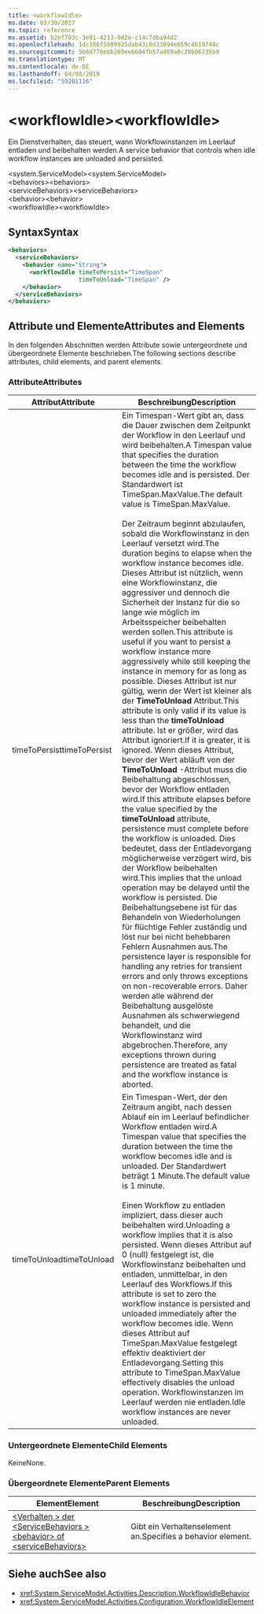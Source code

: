```yaml
---
title: <workflowIdle>
ms.date: 03/30/2017
ms.topic: reference
ms.assetid: b2ef703c-3e01-4213-9d2e-c14c7dba94d2
ms.openlocfilehash: 1dc186f5899935dab43c0d33894e659c4b19748c
ms.sourcegitcommit: 5b6d778ebb269ee6684fb57ad69a8c28b06235b9
ms.translationtype: MT
ms.contentlocale: de-DE
ms.lasthandoff: 04/08/2019
ms.locfileid: "59201116"
---
```

# <a name="workflowidle"></a><span data-ttu-id="06290-101">\<workflowIdle></span><span class="sxs-lookup"><span data-stu-id="06290-101">\<workflowIdle></span></span>
<span data-ttu-id="06290-102">Ein Dienstverhalten, das steuert, wann Workflowinstanzen im Leerlauf entladen und beibehalten werden.</span><span class="sxs-lookup"><span data-stu-id="06290-102">A service behavior that controls when idle workflow instances are unloaded and persisted.</span></span>  
  
<span data-ttu-id="06290-103">\<system.ServiceModel></span><span class="sxs-lookup"><span data-stu-id="06290-103">\<system.ServiceModel></span></span>  
<span data-ttu-id="06290-104">\<behaviors></span><span class="sxs-lookup"><span data-stu-id="06290-104">\<behaviors></span></span>  
<span data-ttu-id="06290-105">\<serviceBehaviors></span><span class="sxs-lookup"><span data-stu-id="06290-105">\<serviceBehaviors></span></span>  
<span data-ttu-id="06290-106">\<behavior></span><span class="sxs-lookup"><span data-stu-id="06290-106">\<behavior></span></span>  
<span data-ttu-id="06290-107">\<workflowIdle></span><span class="sxs-lookup"><span data-stu-id="06290-107">\<workflowIdle></span></span>  
  
## <a name="syntax"></a><span data-ttu-id="06290-108">Syntax</span><span class="sxs-lookup"><span data-stu-id="06290-108">Syntax</span></span>  
  
```xml  
<behaviors>
  <serviceBehaviors>
    <behavior name="String">
      <workflowIdle timeToPersist="TimeSpan" 
                    timeToUnload="TimeSpan" />
    </behavior>
  </serviceBehaviors>
</behaviors>  
```  
  
## <a name="attributes-and-elements"></a><span data-ttu-id="06290-109">Attribute und Elemente</span><span class="sxs-lookup"><span data-stu-id="06290-109">Attributes and Elements</span></span>  
 <span data-ttu-id="06290-110">In den folgenden Abschnitten werden Attribute sowie untergeordnete und übergeordnete Elemente beschrieben.</span><span class="sxs-lookup"><span data-stu-id="06290-110">The following sections describe attributes, child elements, and parent elements.</span></span>  
  
### <a name="attributes"></a><span data-ttu-id="06290-111">Attribute</span><span class="sxs-lookup"><span data-stu-id="06290-111">Attributes</span></span>  
  
|<span data-ttu-id="06290-112">Attribut</span><span class="sxs-lookup"><span data-stu-id="06290-112">Attribute</span></span>|<span data-ttu-id="06290-113">Beschreibung</span><span class="sxs-lookup"><span data-stu-id="06290-113">Description</span></span>|  
|---------------|-----------------|  
|<span data-ttu-id="06290-114">timeToPersist</span><span class="sxs-lookup"><span data-stu-id="06290-114">timeToPersist</span></span>|<span data-ttu-id="06290-115">Ein Timespan-Wert gibt an, dass die Dauer zwischen dem Zeitpunkt der Workflow in den Leerlauf und wird beibehalten.</span><span class="sxs-lookup"><span data-stu-id="06290-115">A Timespan value that specifies the duration between the time the workflow becomes idle and is persisted.</span></span> <span data-ttu-id="06290-116">Der Standardwert ist TimeSpan.MaxValue.</span><span class="sxs-lookup"><span data-stu-id="06290-116">The default value is TimeSpan.MaxValue.</span></span><br /><br /> <span data-ttu-id="06290-117">Der Zeitraum beginnt abzulaufen, sobald die Workflowinstanz in den Leerlauf versetzt wird.</span><span class="sxs-lookup"><span data-stu-id="06290-117">The duration begins to elapse when the workflow instance becomes idle.</span></span> <span data-ttu-id="06290-118">Dieses Attribut ist nützlich, wenn eine Workflowinstanz, die aggressiver und dennoch die Sicherheit der Instanz für die so lange wie möglich im Arbeitsspeicher beibehalten werden sollen.</span><span class="sxs-lookup"><span data-stu-id="06290-118">This attribute  is useful if you want to persist a workflow instance more aggressively while still keeping the instance in memory for as long as possible.</span></span> <span data-ttu-id="06290-119">Dieses Attribut ist nur gültig, wenn der Wert ist kleiner als der **TimeToUnload** Attribut.</span><span class="sxs-lookup"><span data-stu-id="06290-119">This attribute  is only valid if its value is less than the **timeToUnload** attribute.</span></span> <span data-ttu-id="06290-120">Ist er größer, wird das Attribut ignoriert.</span><span class="sxs-lookup"><span data-stu-id="06290-120">If it is greater, it is ignored.</span></span> <span data-ttu-id="06290-121">Wenn dieses Attribut, bevor der Wert abläuft von der **TimeToUnload** -Attribut muss die Beibehaltung abgeschlossen, bevor der Workflow entladen wird.</span><span class="sxs-lookup"><span data-stu-id="06290-121">If this attribute elapses before the value specified by the **timeToUnload** attribute, persistence must complete before the workflow is unloaded.</span></span> <span data-ttu-id="06290-122">Dies bedeutet, dass der Entladevorgang möglicherweise verzögert wird, bis der Workflow beibehalten wird.</span><span class="sxs-lookup"><span data-stu-id="06290-122">This implies that the unload operation may be delayed until the workflow is persisted.</span></span> <span data-ttu-id="06290-123">Die Beibehaltungsebene ist für das Behandeln von Wiederholungen für flüchtige Fehler zuständig und löst nur bei nicht behebbaren Fehlern Ausnahmen aus.</span><span class="sxs-lookup"><span data-stu-id="06290-123">The persistence layer is responsible for handling any retries for transient errors and only throws exceptions on non-recoverable errors.</span></span> <span data-ttu-id="06290-124">Daher werden alle während der Beibehaltung ausgelöste Ausnahmen als schwerwiegend behandelt, und die Workflowinstanz wird abgebrochen.</span><span class="sxs-lookup"><span data-stu-id="06290-124">Therefore, any exceptions thrown during persistence are treated as fatal and the workflow instance is aborted.</span></span>|  
|<span data-ttu-id="06290-125">timeToUnload</span><span class="sxs-lookup"><span data-stu-id="06290-125">timeToUnload</span></span>|<span data-ttu-id="06290-126">Ein Timespan-Wert, der den Zeitraum angibt, nach dessen Ablauf ein im Leerlauf befindlicher Workflow entladen wird.</span><span class="sxs-lookup"><span data-stu-id="06290-126">A Timespan value that specifies the duration between the time the workflow becomes idle and is unloaded.</span></span> <span data-ttu-id="06290-127">Der Standardwert beträgt 1 Minute.</span><span class="sxs-lookup"><span data-stu-id="06290-127">The default value is 1 minute.</span></span><br /><br /> <span data-ttu-id="06290-128">Einen Workflow zu entladen impliziert, dass dieser auch beibehalten wird.</span><span class="sxs-lookup"><span data-stu-id="06290-128">Unloading a workflow implies that it is also persisted.</span></span> <span data-ttu-id="06290-129">Wenn dieses Attribut auf 0 (null) festgelegt ist, die Workflowinstanz beibehalten und entladen, unmittelbar, in den Leerlauf des Workflows.</span><span class="sxs-lookup"><span data-stu-id="06290-129">If this attribute is set to zero the workflow instance is persisted and unloaded immediately after the workflow becomes idle.</span></span> <span data-ttu-id="06290-130">Wenn dieses Attribut auf TimeSpan.MaxValue festgelegt effektiv deaktiviert der Entladevorgang.</span><span class="sxs-lookup"><span data-stu-id="06290-130">Setting this attribute to TimeSpan.MaxValue effectively disables the unload operation.</span></span> <span data-ttu-id="06290-131">Workflowinstanzen im Leerlauf werden nie entladen.</span><span class="sxs-lookup"><span data-stu-id="06290-131">Idle workflow instances are never unloaded.</span></span>|  
  
### <a name="child-elements"></a><span data-ttu-id="06290-132">Untergeordnete Elemente</span><span class="sxs-lookup"><span data-stu-id="06290-132">Child Elements</span></span>  
 <span data-ttu-id="06290-133">Keine</span><span class="sxs-lookup"><span data-stu-id="06290-133">None.</span></span>  
  
### <a name="parent-elements"></a><span data-ttu-id="06290-134">Übergeordnete Elemente</span><span class="sxs-lookup"><span data-stu-id="06290-134">Parent Elements</span></span>  
  
|<span data-ttu-id="06290-135">Element</span><span class="sxs-lookup"><span data-stu-id="06290-135">Element</span></span>|<span data-ttu-id="06290-136">Beschreibung</span><span class="sxs-lookup"><span data-stu-id="06290-136">Description</span></span>|  
|-------------|-----------------|  
|[<span data-ttu-id="06290-137">\<Verhalten > der \<ServiceBehaviors ></span><span class="sxs-lookup"><span data-stu-id="06290-137">\<behavior> of \<serviceBehaviors></span></span>](../../../../../docs/framework/configure-apps/file-schema/windows-workflow-foundation/behavior-of-servicebehaviors-of-workflow.md)|<span data-ttu-id="06290-138">Gibt ein Verhaltenselement an.</span><span class="sxs-lookup"><span data-stu-id="06290-138">Specifies a behavior element.</span></span>|  
  
## <a name="see-also"></a><span data-ttu-id="06290-139">Siehe auch</span><span class="sxs-lookup"><span data-stu-id="06290-139">See also</span></span>

- <xref:System.ServiceModel.Activities.Description.WorkflowIdleBehavior>
- <xref:System.ServiceModel.Activities.Configuration.WorkflowIdleElement>
